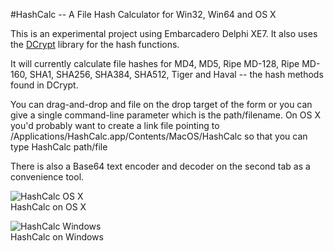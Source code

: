 #HashCalc -- A File Hash Calculator for Win32, Win64 and OS X

This is an experimental project using Embarcadero Delphi XE7. It also uses the [DCrypt](https://bitbucket.org/wpostma/dcpcrypt2010) library for the hash functions.

It will currently calculate file hashes for MD4, MD5, Ripe MD-128, Ripe MD-160, SHA1, SHA256, SHA384, SHA512, Tiger and Haval -- the hash methods found in DCrypt.

You can drag-and-drop and file on the drop target of the form or you can give a single command-line parameter which is the path/filename. On OS X you'd probably want to create a link file pointing to /Applications/HashCalc.app/Contents/MacOS/HashCalc so that you can type HashCalc path/file

There is also a Base64 text encoder and decoder on the second tab as a convenience tool.


![HashCalc OS X](https://raw.github.com/StephenGenusa/HashCalc/master/OSX_SS.png)
<br />HashCalc on OS X

![HashCalc Windows](https://raw.github.com/StephenGenusa/HashCalc/master/Win64_SS.png)
<br />HashCalc on Windows
